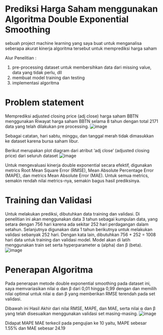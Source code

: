 # Prediksi Harga Saham menggunakan Algoritma Double Exponential Smoothing

sebuah project machine learning yang saya buat untuk menganalisa seberapa akurat kinerja algoritma tersebut untuk memprediksi harga saham

Alur Penelitian :

1. pre-processing dataset untuk membersihkan data dari missing value, data yang tidak perlu, dll
2. membuat model training dan testing
3. implementasi algoritma

# Problem statement
Memprediksi adjusted closing price (adj close) harga saham BBTN menggunakan Riwayat harga saham BBTN selama 8 tahun dengan total 2171 data yang telah dilakukan pre processing.
 ![image](https://user-images.githubusercontent.com/84274028/214829455-6cc52ee8-19f7-4d48-bbfb-e12cb12ad6e9.png)

Sebagai catatan, hari sabtu, minggu, dan tanggal merah tidak dimasukkan ke dataset karena bursa saham libur.

Berikut merupakan plot diagram dari atribut ‘adj close’ (adjusted closing price) dari seluruh dataset
![image](https://user-images.githubusercontent.com/84274028/214829592-fee25dbf-7198-4586-95fd-0c6d9a5ae83a.png)

Untuk mengevaluasi kinerja double exponential secara efektif, digunakan metrics Root Mean Square Error (RMSE), Mean Absolute Percentage Error (MAPE), dan metrics Mean Absolute Error (MAE). Untuk semua metrics, semakin rendah nilai metrics-nya, semakin bagus hasil prediksinya.

# Training dan Validasi
Untuk melakukan prediksi, dibutuhkan data training dan validasi. Di penelitian ini akan menggunakan data 3 tahun sebagai kumpulan data, yang setara dengan 756 hari karena ada sekitar 252 hari perdagangan dalam setahun. Selanjutnya digunakan data 1 tahun berikutnya untuk melakukan validasi sebanyak 252 hari. Dengan kata lain, dibutuhkan 756 + 252 = 1008 hari data untuk training dan validasi model. Model akan di latih menggunakan train set serta hyperparameter ⍺ (alpha) dan β (beta).
![image](https://user-images.githubusercontent.com/84274028/214829855-9a85d7c7-9a2e-49d0-a4d6-5d0686fb8fb2.png)

# Penerapan Algoritma
Pada penerapan metode double exponential smoothing pada dataset ini, saya memvariasikan nilai ⍺ dan β dari 0,01 hingga 0,99 dengan dan memilih nilai optimal untuk nilai ⍺ dan β yang memberikan RMSE terendah pada set validasi.

Dibawah ini Hasil Akhir dari nilai RMSE, MAPE, dan MAE, serta nilai ⍺ dan β yang telah disesuaikan menggunakan validasi set masing-masing.
![image](https://user-images.githubusercontent.com/84274028/214830266-a055554e-052e-47dd-9a7c-29976c1242b4.png)

Didapat MAPE MAE terkecil pada pengujian ke 10 yaitu, MAPE sebesar 1.55% dan MAE sebesar 24.19

